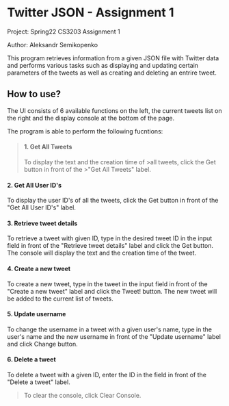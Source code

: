 # Twitter JSON - Assignment 1
<p>Project: Spring22 CS3203 Assignment 1</p>
<p>Author: Aleksandr Semikopenko</p>

<p>This program retrieves information from a given JSON file with Twitter data and performs various tasks such as displaying and updating certain parameters of the tweets as well as creating and deleting an entrire tweet.</p>

## How to use?

<p>The UI consists of 6 available functions on the left, the current tweets list on the right and the display console at the bottom of the page.</p>

<p>The program is able to perform the following fucntions:</p>

> #### 1. Get All Tweets
><p>To display the text and the creation time of >all tweets, click the Get button in front of the >"Get All Tweets" label.</p>
    
#### 2. Get All User ID's
<p>To display the user ID's of all the tweets, click the Get button in front of the "Get All User ID's" label.</p>
    
#### 3. Retrieve tweet details
<p>To retrieve a tweet with given ID, type in the desired tweet ID in the input field in front of the "Retrieve tweet details" label and click the Get button. The console will display the text and the creation time of the tweet.</p></p>
    
#### 4. Create a new tweet
<p>To create a new tweet, type in the tweet in the input field in front of the "Create a new tweet" label and click the Tweet! button. The new tweet will be added to the current list of tweets.</p>
    
#### 5. Update username
<p>To change the username in a tweet with a given user's name, type in the user's name and the new username in front of the "Update username" label and click Change button.</p>

#### 6. Delete a tweet
To delete a tweet with a given ID, enter the ID in the field in front of the "Delete a tweet" label.</p>
    
>To clear the console, click Clear Console.

